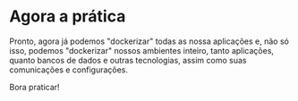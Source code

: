 # Agora a prática
Pronto, agora já podemos "dockerizar" todas as nossa aplicações e, não só isso, podemos "dockerizar" nossos ambientes inteiro, tanto aplicações, quanto bancos de dados e outras tecnologias, assim como suas comunicações e configurações.

Bora praticar!